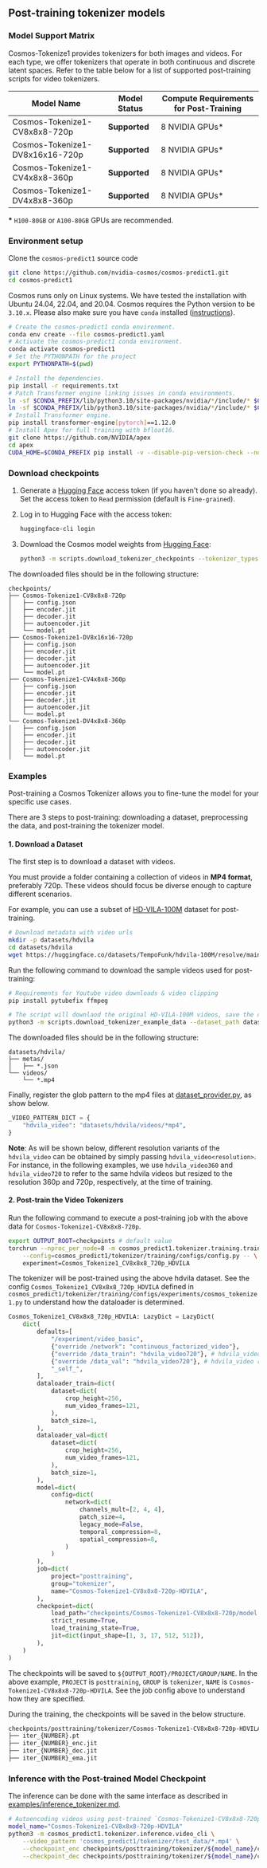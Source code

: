 ## Post-training tokenizer models

### Model Support Matrix

Cosmos-Tokenize1 provides tokenizers for both images and videos. For each type, we offer tokenizers that operate in both continuous and discrete latent spaces. Refer to the table below for a list of supported post-training scripts for video tokenizers.

| Model Name                               | Model Status | Compute Requirements for Post-Training |
|----------------------------------------------|------------------|------------------------------------------|
| Cosmos-Tokenize1-CV8x8x8-720p           | **Supported**    | 8 NVIDIA GPUs*                           |
| Cosmos-Tokenize1-DV8x16x16-720p         | **Supported**    | 8 NVIDIA GPUs*                           |
| Cosmos-Tokenize1-CV4x8x8-360p           | **Supported**    | 8 NVIDIA GPUs*                           |
| Cosmos-Tokenize1-DV4x8x8-360p           | **Supported**    | 8 NVIDIA GPUs*                           |


**\*** `H100-80GB` or `A100-80GB` GPUs are recommended.

### Environment setup

Clone the `cosmos-predict1` source code
```bash
git clone https://github.com/nvidia-cosmos/cosmos-predict1.git
cd cosmos-predict1
```

Cosmos runs only on Linux systems. We have tested the installation with Ubuntu 24.04, 22.04, and 20.04.
Cosmos requires the Python version to be `3.10.x`. Please also make sure you have `conda` installed ([instructions](https://docs.conda.io/projects/conda/en/latest/user-guide/install/index.html)).

```bash
# Create the cosmos-predict1 conda environment.
conda env create --file cosmos-predict1.yaml
# Activate the cosmos-predict1 conda environment.
conda activate cosmos-predict1
# Set the PYTHONPATH for the project
export PYTHONPATH=$(pwd)

# Install the dependencies.
pip install -r requirements.txt
# Patch Transformer engine linking issues in conda environments.
ln -sf $CONDA_PREFIX/lib/python3.10/site-packages/nvidia/*/include/* $CONDA_PREFIX/include/
ln -sf $CONDA_PREFIX/lib/python3.10/site-packages/nvidia/*/include/* $CONDA_PREFIX/include/python3.10
# Install Transformer engine.
pip install transformer-engine[pytorch]==1.12.0
# Install Apex for full training with bfloat16.
git clone https://github.com/NVIDIA/apex
cd apex
CUDA_HOME=$CONDA_PREFIX pip install -v --disable-pip-version-check --no-cache-dir --no-build-isolation --config-settings "--build-option=--cpp_ext" --config-settings "--build-option=--cuda_ext" .
```

### Download checkpoints

1. Generate a [Hugging Face](https://huggingface.co/settings/tokens) access token (if you haven't done so already). Set the access token to `Read` permission (default is `Fine-grained`).

2. Log in to Hugging Face with the access token:
   ```bash
   huggingface-cli login
   ```

3. Download the Cosmos model weights from [Hugging Face](https://huggingface.co/collections/nvidia/cosmos-predict1-67c9d1b97678dbf7669c89a7):
   ```bash
   python3 -m scripts.download_tokenizer_checkpoints --tokenizer_types CV8x8x8-720p DV8x16x16-720p CV4x8x8-360p DV4x8x8-360p
   ```

The downloaded files should be in the following structure:
```
checkpoints/
├── Cosmos-Tokenize1-CV8x8x8-720p
│   ├── config.json
│   ├── encoder.jit
│   ├── decoder.jit
│   ├── autoencoder.jit
│   └── model.pt
├── Cosmos-Tokenize1-DV8x16x16-720p
│   ├── config.json
│   ├── encoder.jit
│   ├── decoder.jit
│   ├── autoencoder.jit
│   └── model.pt
├── Cosmos-Tokenize1-CV4x8x8-360p
│   ├── config.json
│   ├── encoder.jit
│   ├── decoder.jit
│   ├── autoencoder.jit
│   └── model.pt
└── Cosmos-Tokenize1-DV4x8x8-360p
│   ├── config.json
│   ├── encoder.jit
│   ├── decoder.jit
│   ├── autoencoder.jit
│   └── model.pt
```

### Examples

Post-training a Cosmos Tokenizer allows you to fine-tune the model for your specific use cases.

There are 3 steps to post-training: downloading a dataset, preprocessing the data, and post-training the tokenizer model.

#### 1. Download a Dataset

The first step is to download a dataset with videos.

You must provide a folder containing a collection of videos in **MP4 format**, preferably 720p. These videos should focus be diverse enough to capture different scenarios.

For example, you can use a subset of [HD-VILA-100M](https://github.com/microsoft/XPretrain/tree/main/hd-vila-100m) dataset for post-training.

```bash
# Download metadata with video urls
mkdir -p datasets/hdvila
cd datasets/hdvila
wget https://huggingface.co/datasets/TempoFunk/hdvila-100M/resolve/main/hdvila-100M.jsonl
```

Run the following command to download the sample videos used for post-training:

```bash
# Requirements for Youtube video downloads & video clipping
pip install pytubefix ffmpeg
```

```bash
# The script will downlaod the original HD-VILA-100M videos, save the corresponding clips and the metadata.
python3 -m scripts.download_tokenizer_example_data --dataset_path datasets/hdvila --N_videos 128 --do_download --do_clip
```

The downloaded files should be in the following structure:
```
datasets/hdvila/
├── metas/
│   ├── *.json
└── videos/
    └── *.mp4
```

Finally, register the glob pattern to the mp4 files at [dataset_provider.py](cosmos_predict1/tokenizer/training/datasets/dataset_provider.py), as show below.
```python
_VIDEO_PATTERN_DICT = {
    "hdvila_video": "datasets/hdvila/videos/*mp4",
}
```

**Note**: As will be shown below, different resolution variants of the `hdvila_video` can be obtained by simply passing `hdvila_video<resolution>`. For instance, in the following examples, we use `hdvila_video360` and `hdvila_video720` to refer to the same hdvila videos but resized to the resolution 360p and 720p, respectively, at the time of training.



#### 2. Post-train the Video Tokenizers

Run the following command to execute a post-training job with the above data for `Cosmos-Tokenize1-CV8x8x8-720p`.
```bash
export OUTPUT_ROOT=checkpoints # default value
torchrun --nproc_per_node=8 -m cosmos_predict1.tokenizer.training.train \
    --config=cosmos_predict1/tokenizer/training/configs/config.py -- \
    experiment=Cosmos_Tokenize1_CV8x8x8_720p_HDVILA
```

The tokenizer will be post-trained using the above hdvila dataset.
See the config `Cosmos_Tokenize1_CV8x8x8_720p_HDVILA` defined in `cosmos_predict1/tokenizer/training/configs/experiments/cosmos_tokenize1.py` to understand how the dataloader is determined.
```python
Cosmos_Tokenize1_CV8x8x8_720p_HDVILA: LazyDict = LazyDict(
    dict(
        defaults=[
            "/experiment/video_basic",
            {"override /network": "continuous_factorized_video"},
            {"override /data_train": "hdvila_video720"}, # hdvila_video resized to 720p at the time of training
            {"override /data_val": "hdvila_video720"}, # hdvila_video resized to 720p at the time of training
            "_self_",
        ],
        dataloader_train=dict(
            dataset=dict(
                crop_height=256,
                num_video_frames=121,
            ),
            batch_size=1,
        ),
        dataloader_val=dict(
            dataset=dict(
                crop_height=256,
                num_video_frames=121,
            ),
            batch_size=1,
        ),
        model=dict(
            config=dict(
                network=dict(
                    channels_mult=[2, 4, 4],
                    patch_size=4,
                    legacy_mode=False,
                    temporal_compression=8,
                    spatial_compression=8,
                )
            )
        ),
        job=dict(
            project="posttraining",
            group="tokenizer",
            name="Cosmos-Tokenize1-CV8x8x8-720p-HDVILA",
        ),
        checkpoint=dict(
            load_path="checkpoints/Cosmos-Tokenize1-CV8x8x8-720p/model.pt",
            strict_resume=True,
            load_training_state=True,
            jit=dict(input_shape=[1, 3, 17, 512, 512]),
        ),
    )
)
```

The checkpoints will be saved to `${OUTPUT_ROOT}/PROJECT/GROUP/NAME`.
In the above example, `PROJECT` is `posttraining`, `GROUP` is `tokenizer`, `NAME` is `Cosmos-Tokenize1-CV8x8x8-720p-HDVILA`. See the job config above to understand how they are specified.

During the training, the checkpoints will be saved in the below structure.
```bash
checkpoints/posttraining/tokenizer/Cosmos-Tokenize1-CV8x8x8-720p-HDVILA/checkpoints/
├── iter_{NUMBER}.pt
├── iter_{NUMBER}_enc.jit
├── iter_{NUMBER}_dec.jit
├── iter_{NUMBER}_ema.jit
```

### Inference with the Post-trained Model Checkpoint

The inference can be done with the same interface as described in [examples/inference_tokenizer.md](inference_tokenizer.md).

```bash
# Autoencoding videos using post-trained `Cosmos-Tokenize1-CV8x8x8-720p-HDVILA`.
model_name="Cosmos-Tokenize1-CV8x8x8-720p-HDVILA"
python3 -m cosmos_predict1.tokenizer.inference.video_cli \
    --video_pattern 'cosmos_predict1/tokenizer/test_data/*.mp4' \
    --checkpoint_enc checkpoints/posttraining/tokenizer/${model_name}/checkpoints/iter_${NUMBER}_enc.jit \
    --checkpoint_dec checkpoints/posttraining/tokenizer/${model_name}/checkpoints/iter_${NUMBER}_dec.jit
```
